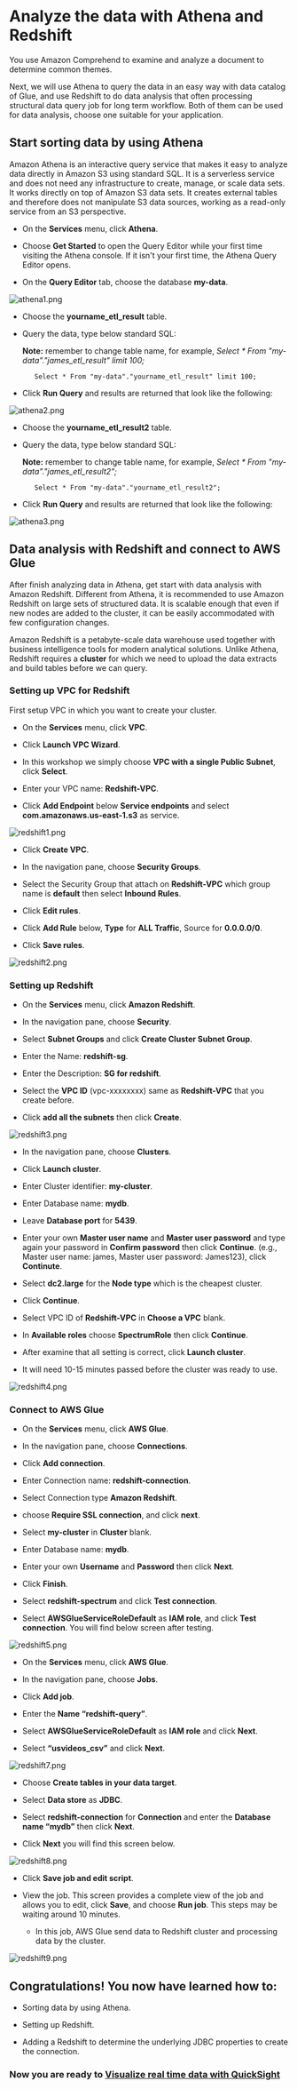 # Analyze the data with Athena and Redshift

You use Amazon Comprehend to examine and analyze a document to determine common themes.

Next, we will use Athena to query the data in an easy way with data catalog of Glue, and use Redshift to do data analysis that often processing structural data query job for long term workflow. Both of them can be used for data analysis, choose one suitable for your application.

## Start sorting data by using Athena

Amazon Athena is an interactive query service that makes it easy to analyze data directly in Amazon S3 using standard SQL. It is a serverless service and does not need any infrastructure to create, manage, or scale data sets. It works directly on top of Amazon S3 data sets. It creates external tables and therefore does not manipulate S3 data sources, working as a read-only service from an S3 perspective. 

* On the **Services** menu, click **Athena**.

* Choose **Get Started** to open the Query Editor while your first time visiting the Athena console. If it isn't your first time, the Athena Query Editor opens.

* On the **Query Editor** tab, choose the database **my-data**.

![athena1.png](/images/athena1.png)

* Choose the **yourname_etl_result** table.

* Query the data, type below standard SQL:

    **Note:** remember to change table name, for example, *Select * From "my-data"."james_etl_result" limit 100;*

         Select * From "my-data"."yourname_etl_result" limit 100;
        	
* Click **Run Query** and results are returned that look like the following:

![athena2.png](/images/athena2.png)

* Choose the **yourname_etl_result2** table.

* Query the data, type below standard SQL:

    **Note:** remember to change table name, for example, *Select * From "my-data"."james_etl_result2";*

         Select * From "my-data"."yourname_etl_result2";

* Click **Run Query** and results are returned that look like the following:

 ![athena3.png](/images/athena3.png)
 
 
## Data analysis with Redshift and connect to AWS Glue

After finish analyzing data in Athena, get start with data analysis with Amazon Redshift. Different from Athena, it is recommended to use Amazon Redshift on large sets of structured data. It is scalable enough that even if new nodes are added to the cluster, it can be easily accommodated with few configuration changes.

Amazon Redshift is a petabyte-scale data warehouse used together with business intelligence tools for modern analytical solutions. Unlike Athena, Redshift requires a **cluster** for which we need to upload the data extracts and build tables before we can query. 

### Setting up VPC for Redshift

First setup VPC in which you want to create your cluster.

* On the **Services** menu, click **VPC**.

* Click **Launch VPC Wizard**.

* In this workshop we simply choose **VPC with a single Public Subnet**, click **Select**.

* Enter your VPC name: **Redshift-VPC**.

* Click **Add Endpoint** below **Service endpoints** and select **com.amazonaws.us-east-1.s3** as service.

![redshift1.png](/images/redshift1.png)

* Click **Create VPC**.

* In the navigation pane, choose **Security Groups**.

* Select the Security Group that attach on **Redshift-VPC** which group name is **default** then select **Inbound Rules**.

* Click **Edit rules**.

* Click **Add Rule** below, **Type** for **ALL Traffic**, Source for **0.0.0.0/0**.

* Click **Save rules**.

![redshift2.png](/images/redshift2.png)

### Setting up Redshift

* On the **Services** menu, click **Amazon Redshift**.

* In the navigation pane, choose **Security**.

* Select **Subnet Groups** and click **Create Cluster Subnet Group**.

* Enter the Name: **redshift-sg**.

* Enter the Description: **SG for redshift**.

* Select the **VPC ID** (vpc-xxxxxxxx) same as **Redshift-VPC** that you create before.

* Click **add all the subnets** then click **Create**.

![redshift3.png](/images/redshift3.png)

* In the navigation pane, choose **Clusters**.

* Click **Launch cluster**.

* Enter Cluster identifier: **my-cluster**.

* Enter Database name: **mydb**.

* Leave **Database port** for **5439**.

* Enter your own **Master user name** and **Master user password** and type again your password in **Confirm password** then click **Continue**. (e.g., Master user name: james, Master user password: James123), click **Continute**.

* Select **dc2.large** for the **Node type** which is the cheapest cluster.

* Click **Continue**.

* Select VPC ID of **Redshift-VPC** in **Choose a VPC** blank.

* In **Available roles** choose **SpectrumRole** then click **Continue**.

* After examine that all setting is correct, click **Launch cluster**.

* It will need 10-15 minutes passed before the cluster was ready to use.
    
![redshift4.png](/images/redshift4.png)

### Connect to AWS Glue

* On the **Services** menu, click **AWS Glue**.

* In the navigation pane, choose **Connections**.

* Click **Add connection**.

* Enter Connection name: **redshift-connection**.

* Select Connection type **Amazon Redshift**.

* choose **Require SSL connection**, and click **next**.

* 	Select **my-cluster** in **Cluster** blank.

* Enter Database name: **mydb**.

* Enter your own **Username** and **Password** then click **Next**.

* Click **Finish**.

* Select **redshift-spectrum** and click **Test connection**.

* Select **AWSGlueServiceRoleDefault** as **IAM role**, and click **Test connection**. You will find below screen after testing.

![redshift5.png](/images/redshift5.png)

* On the **Services** menu, click **AWS Glue**.

* In the navigation pane, choose **Jobs**.

* Click **Add job**.

* Enter the **Name “redshift-query”**.

* Select **AWSGlueServiceRoleDefault** as **IAM role** and click **Next**.

* Select **“usvideos_csv”** and click **Next**.

![redshift7.png](/images/redshift7.png)

* Choose **Create tables in your data target**.

* Select **Data store** as **JDBC**.

* Select **redshift-connection** for **Connection** and enter the **Database name “mydb”** then click **Next**.

* 	Click **Next** you will find this screen below.

![redshift8.png](/images/redshift8.png)

* 	Click **Save job and edit script**.

* 	View the job. This screen provides a complete view of the job and allows you to edit, click **Save**, and choose **Run job**. This steps may be waiting around 10 minutes.

    * In this job, AWS Glue send data to Redshift cluster and processing data by the cluster.

![redshift9.png](/images/redshift9.png)

## Congratulations! You now have learned how to:

* Sorting data by using Athena.

* Setting up Redshift.

* Adding a Redshift to determine the underlying JDBC properties to create the connection.

### Now you are ready to [Visualize real time data with QuickSight](https://github.com/ecloudvalley/Serverless-ETL-and-data-analysis-on-AWS/tree/master/205-Visualize%20real%20time%20data%20with%20QuickSight)
